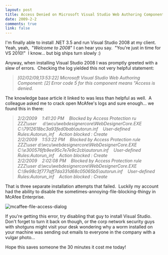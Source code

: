 ```yaml
--- 
layout: post
title: Access Denied on Microsoft Visual Studio Web Authoring Component
date: 2009-2-2
comments: true
link: false
---
```

<p>I'm finally able to install .NET 3.5 and run Visual Studio 2008 at my client.&nbsp; Yeah, yeah,&nbsp; "<em>Welcome to 2008</em>" I can hear you say.&nbsp; "You're just in time for VS 2010!"&nbsp; I know... but big ships turn slowly :)</p> <p>Anyway, when installing Visual Studio 2008 I was promptly greeted with a slew of errors.&nbsp; Checking the log yielded this not very helpful statement:</p> <blockquote> <p><em>[02/02/09,13:53:22] Microsoft Visual Studio Web Authoring Component: [2] Error code 5 for this component means "Access is denied.</em></p></blockquote> <p>The knowledge base article it linked to was less than helpful as well.&nbsp; A colleague asked me to crack open McAfee's logs and sure enough... we found this in there:</p> <blockquote> <p><em>2/2/2009&nbsp;&nbsp;&nbsp; 1:41:20 PM&nbsp;&nbsp;&nbsp; Blocked by Access Protection ru&nbsp;&nbsp;&nbsp; ZZZ\user&nbsp;&nbsp;&nbsp;&nbsp; d:\wcu\webdesignercore\WebDesignerCore.EXE&nbsp;&nbsp;&nbsp; C:\7912618bc3a93fed0bab\autorun.inf&nbsp;&nbsp;&nbsp; User-defined Rules:Autorun_inf&nbsp;&nbsp;&nbsp; Action blocked : Create<br>2/2/2009&nbsp;&nbsp;&nbsp; 1:53:22 PM&nbsp;&nbsp;&nbsp; Blocked by Access Protection rule&nbsp;&nbsp;&nbsp;&nbsp; ZZZ\user d:\wcu\webdesignercore\WebDesignerCore.EXE&nbsp;&nbsp;&nbsp; C:\e300576fb9ee95c7e7e9c2cb\autorun.inf&nbsp;&nbsp;&nbsp; User-defined Rules:Autorun_inf&nbsp;&nbsp;&nbsp; Action blocked : Create<br>2/2/2009&nbsp;&nbsp;&nbsp; 2:02:08 PM&nbsp;&nbsp;&nbsp; Blocked by Access Protection rule&nbsp;&nbsp;&nbsp;&nbsp; ZZZ\user d:\wcu\webdesignercore\WebDesignerCore.EXE&nbsp;&nbsp;&nbsp; C:\9e98c3f777aff7da331d68c05065b5\autorun.inf&nbsp;&nbsp;&nbsp; User-defined Rules:Autorun_inf&nbsp;&nbsp;&nbsp; Action blocked : Create</em></p></blockquote> <p>That is three separate installation attempts that failed.&nbsp; Luckily my account had the ability to disable the sometimes-annoying-file-blocking-thingy in McAfee Enterprise.</p> <p><img src="/images/mcaffee-file-access-dialog_3_.png" alt="mcaffee-file-access-dialog"  border="0" /> </p> <p>If you're getting this error, try disabling that guy to install Visual Studio.&nbsp; Don't forget to turn it back on though, or the corp network security guys with shotguns might visit your desk wondering why a worm installed on your machine was sending out emails to everyone in the company with a vulgar photo...</p> <p>Hope this saves someone the 30 minutes it cost me today!</p>
